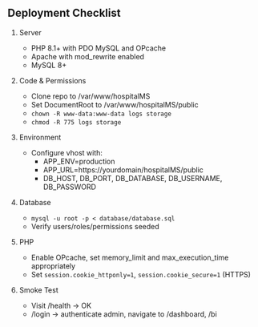## Deployment Checklist

1. Server
	- PHP 8.1+ with PDO MySQL and OPcache
	- Apache with mod_rewrite enabled
	- MySQL 8+

2. Code & Permissions
	- Clone repo to /var/www/hospitalMS
	- Set DocumentRoot to /var/www/hospitalMS/public
	- `chown -R www-data:www-data logs storage`
	- `chmod -R 775 logs storage`

3. Environment
	- Configure vhost with:
		- APP_ENV=production
		- APP_URL=https://yourdomain/hospitalMS/public
		- DB_HOST, DB_PORT, DB_DATABASE, DB_USERNAME, DB_PASSWORD

4. Database
	- `mysql -u root -p < database/database.sql`
	- Verify users/roles/permissions seeded

5. PHP
	- Enable OPcache, set memory_limit and max_execution_time appropriately
	- Set `session.cookie_httponly=1`, `session.cookie_secure=1` (HTTPS)

6. Smoke Test
	- Visit /health -> OK
	- /login -> authenticate admin, navigate to /dashboard, /bi


